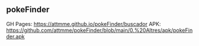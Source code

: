 ## pokeFinder
GH Pages: https://attmme.github.io/pokeFinder/buscador
APK: https://github.com/attmme/pokeFinder/blob/main/0.%20Altres/apk/pokeFinder.apk

